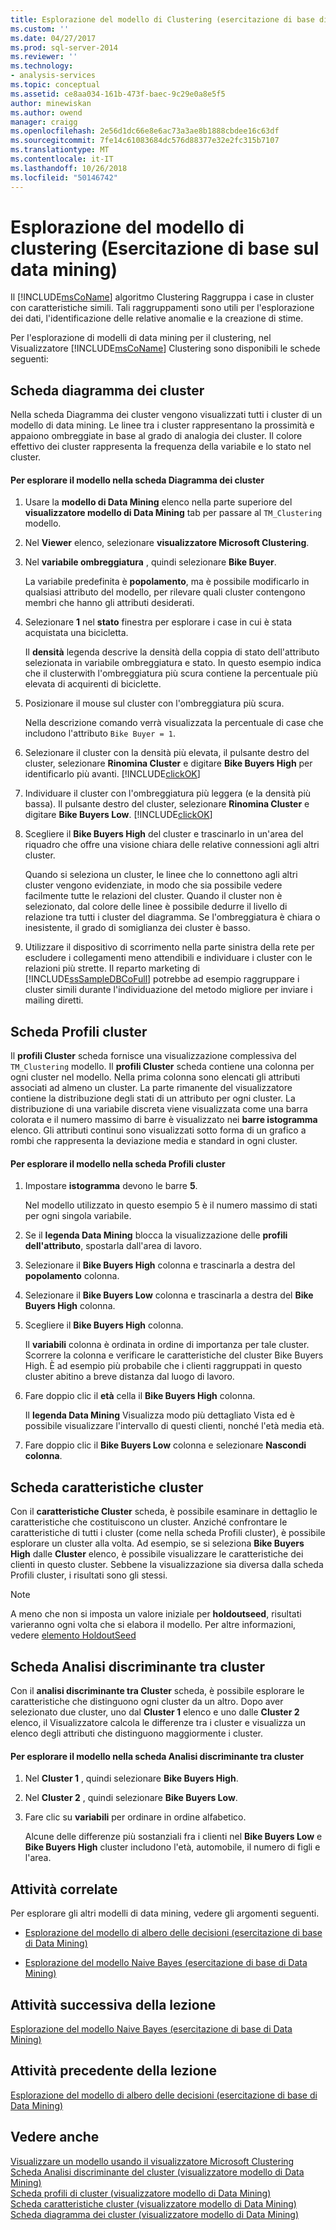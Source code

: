 ```yaml
---
title: Esplorazione del modello di Clustering (esercitazione di base di Data Mining) | Microsoft Docs
ms.custom: ''
ms.date: 04/27/2017
ms.prod: sql-server-2014
ms.reviewer: ''
ms.technology:
- analysis-services
ms.topic: conceptual
ms.assetid: ce8aa034-161b-473f-baec-9c29e0a8e5f5
author: minewiskan
ms.author: owend
manager: craigg
ms.openlocfilehash: 2e56d1dc66e8e6ac73a3ae8b1888cbdee16c63df
ms.sourcegitcommit: 7fe14c61083684dc576d88377e32e2fc315b7107
ms.translationtype: MT
ms.contentlocale: it-IT
ms.lasthandoff: 10/26/2018
ms.locfileid: "50146742"
---
```

# <a name="exploring-the-clustering-model-basic-data-mining-tutorial"></a>Esplorazione del modello di clustering (Esercitazione di base sul data mining)
  Il [!INCLUDE[msCoName](../includes/msconame-md.md)] algoritmo Clustering Raggruppa i case in cluster con caratteristiche simili. Tali raggruppamenti sono utili per l'esplorazione dei dati, l'identificazione delle relative anomalie e la creazione di stime.  
  
 Per l'esplorazione di modelli di data mining per il clustering, nel Visualizzatore [!INCLUDE[msCoName](../includes/msconame-md.md)] Clustering sono disponibili le schede seguenti:  
  

  
##  <a name="ClusterDiagramTab"></a> Scheda diagramma dei cluster  
 Nella scheda Diagramma dei cluster vengono visualizzati tutti i cluster di un modello di data mining. Le linee tra i cluster rappresentano la prossimità e appaiono ombreggiate in base al grado di analogia dei cluster. Il colore effettivo dei cluster rappresenta la frequenza della variabile e lo stato nel cluster.  
  
#### <a name="to-explore-the-model-in-the-cluster-diagram-tab"></a>Per esplorare il modello nella scheda Diagramma dei cluster  
  
1.  Usare la **modello di Data Mining** elenco nella parte superiore del **visualizzatore modello di Data Mining** tab per passare al `TM_Clustering` modello.  
  
2.  Nel **Viewer** elenco, selezionare **visualizzatore Microsoft Clustering**.  
  
3.  Nel **variabile ombreggiatura** , quindi selezionare **Bike Buyer**.  
  
     La variabile predefinita è **popolamento**, ma è possibile modificarlo in qualsiasi attributo del modello, per rilevare quali cluster contengono membri che hanno gli attributi desiderati.  
  
4.  Selezionare **1** nel **stato** finestra per esplorare i case in cui è stata acquistata una bicicletta.  
  
     Il **densità** legenda descrive la densità della coppia di stato dell'attributo selezionata in variabile ombreggiatura e stato. In questo esempio indica che il clusterwith l'ombreggiatura più scura contiene la percentuale più elevata di acquirenti di biciclette.  
  
5.  Posizionare il mouse sul cluster con l'ombreggiatura più scura.  
  
     Nella descrizione comando verrà visualizzata la percentuale di case che includono l'attributo `Bike Buyer = 1`.  
  
6.  Selezionare il cluster con la densità più elevata, il pulsante destro del cluster, selezionare **Rinomina Cluster** e digitare **Bike Buyers High** per identificarlo più avanti. [!INCLUDE[clickOK](../includes/clickok-md.md)]  
  
7.  Individuare il cluster con l'ombreggiatura più leggera (e la densità più bassa). Il pulsante destro del cluster, selezionare **Rinomina Cluster** e digitare **Bike Buyers Low**. [!INCLUDE[clickOK](../includes/clickok-md.md)]  
  
8.  Scegliere il **Bike Buyers High** del cluster e trascinarlo in un'area del riquadro che offre una visione chiara delle relative connessioni agli altri cluster.  
  
     Quando si seleziona un cluster, le linee che lo connettono agli altri cluster vengono evidenziate, in modo che sia possibile vedere facilmente tutte le relazioni del cluster. Quando il cluster non è selezionato, dal colore delle linee è possibile dedurre il livello di relazione tra tutti i cluster del diagramma. Se l'ombreggiatura è chiara o inesistente, il grado di somiglianza dei cluster è basso.  
  
9. Utilizzare il dispositivo di scorrimento nella parte sinistra della rete per escludere i collegamenti meno attendibili e individuare i cluster con le relazioni più strette. Il reparto marketing di [!INCLUDE[ssSampleDBCoFull](../includes/sssampledbcofull-md.md)] potrebbe ad esempio raggruppare i cluster simili durante l'individuazione del metodo migliore per inviare i mailing diretti.  
  

  
##  <a name="ClusterProfilesTab"></a> Scheda Profili cluster  
 Il **profili Cluster** scheda fornisce una visualizzazione complessiva del `TM_Clustering` modello. Il **profili Cluster** scheda contiene una colonna per ogni cluster nel modello. Nella prima colonna sono elencati gli attributi associati ad almeno un cluster. La parte rimanente del visualizzatore contiene la distribuzione degli stati di un attributo per ogni cluster. La distribuzione di una variabile discreta viene visualizzata come una barra colorata e il numero massimo di barre è visualizzato nei **barre istogramma** elenco. Gli attributi continui sono visualizzati sotto forma di un grafico a rombi che rappresenta la deviazione media e standard in ogni cluster.  
  
#### <a name="to-explore-the-model-in-the-cluster-profiles-tab"></a>Per esplorare il modello nella scheda Profili cluster  
  
1.  Impostare **istogramma** devono le barre **5**.  
  
     Nel modello utilizzato in questo esempio 5 è il numero massimo di stati per ogni singola variabile.  
  
2.  Se il **legenda Data Mining** blocca la visualizzazione delle **profili dell'attributo**, spostarla dall'area di lavoro.  
  
3.  Selezionare il **Bike Buyers High** colonna e trascinarla a destra del **popolamento** colonna.  
  
4.  Selezionare il **Bike Buyers Low** colonna e trascinarla a destra del **Bike Buyers High** colonna.  
  
5.  Scegliere il **Bike Buyers High** colonna.  
  
     Il **variabili** colonna è ordinata in ordine di importanza per tale cluster. Scorrere la colonna e verificare le caratteristiche del cluster Bike Buyers High. È ad esempio più probabile che i clienti raggruppati in questo cluster abitino a breve distanza dal luogo di lavoro.  
  
6.  Fare doppio clic il **età** cella il **Bike Buyers High** colonna.  
  
     Il **legenda Data Mining** Visualizza modo più dettagliato Vista ed è possibile visualizzare l'intervallo di questi clienti, nonché l'età media età.  
  
7.  Fare doppio clic il **Bike Buyers Low** colonna e selezionare **Nascondi colonna**.  
  

  
##  <a name="ClusterCharacteristicsTab"></a> Scheda caratteristiche cluster  
 Con il **caratteristiche Cluster** scheda, è possibile esaminare in dettaglio le caratteristiche che costituiscono un cluster. Anziché confrontare le caratteristiche di tutti i cluster (come nella scheda Profili cluster), è possibile esplorare un cluster alla volta. Ad esempio, se si seleziona **Bike Buyers High** dalle **Cluster** elenco, è possibile visualizzare le caratteristiche dei clienti in questo cluster. Sebbene la visualizzazione sia diversa dalla scheda Profili cluster, i risultati sono gli stessi.  
  
> [!NOTE]  
>  A meno che non si imposta un valore iniziale per **holdoutseed**, risultati varieranno ogni volta che si elabora il modello. Per altre informazioni, vedere [elemento HoldoutSeed](https://docs.microsoft.com/bi-reference/assl/properties/holdoutseed-element)  
  

  
##  <a name="ClusterDiscriminationTab"></a> Scheda Analisi discriminante tra cluster  
 Con il **analisi discriminante tra Cluster** scheda, è possibile esplorare le caratteristiche che distinguono ogni cluster da un altro. Dopo aver selezionato due cluster, uno dal **Cluster 1** elenco e uno dalle **Cluster 2** elenco, il Visualizzatore calcola le differenze tra i cluster e visualizza un elenco degli attributi che distinguono maggiormente i cluster.  
  
#### <a name="to-explore-the-model-in-the-cluster-discrimination-tab"></a>Per esplorare il modello nella scheda Analisi discriminante tra cluster  
  
1.  Nel **Cluster 1** , quindi selezionare **Bike Buyers High**.  
  
2.  Nel **Cluster 2** , quindi selezionare **Bike Buyers Low**.  
  
3.  Fare clic su **variabili** per ordinare in ordine alfabetico.  
  
     Alcune delle differenze più sostanziali fra i clienti nel **Bike Buyers Low** e **Bike Buyers High** cluster includono l'età, automobile, il numero di figli e l'area.  
  
## <a name="related-tasks"></a>Attività correlate  
 Per esplorare gli altri modelli di data mining, vedere gli argomenti seguenti.  
  
-   [Esplorazione del modello di albero delle decisioni &#40;esercitazione di base di Data Mining&#41;](../../2014/tutorials/exploring-the-decision-tree-model-basic-data-mining-tutorial.md)  
  
-   [Esplorazione del modello Naive Bayes &#40;esercitazione di base di Data Mining&#41;](../../2014/tutorials/exploring-the-naive-bayes-model-basic-data-mining-tutorial.md)  
  
## <a name="next-task-in-lesson"></a>Attività successiva della lezione  
 [Esplorazione del modello Naive Bayes &#40;esercitazione di base di Data Mining&#41;](../../2014/tutorials/exploring-the-naive-bayes-model-basic-data-mining-tutorial.md)  
  
## <a name="previous-task-in-lesson"></a>Attività precedente della lezione  
 [Esplorazione del modello di albero delle decisioni &#40;esercitazione di base di Data Mining&#41;](../../2014/tutorials/exploring-the-decision-tree-model-basic-data-mining-tutorial.md)  
  
## <a name="see-also"></a>Vedere anche  
 [Visualizzare un modello usando il visualizzatore Microsoft Clustering](../../2014/analysis-services/data-mining/browse-a-model-using-the-microsoft-cluster-viewer.md)   
 [Scheda Analisi discriminante del cluster &#40;visualizzatore modello di Data Mining&#41;](../../2014/analysis-services/cluster-discrimination-tab-mining-model-viewer.md)   
 [Scheda profili di cluster &#40;visualizzatore modello di Data Mining&#41;](../../2014/analysis-services/cluster-profiles-tab-mining-model-viewer.md)   
 [Scheda caratteristiche cluster &#40;visualizzatore modello di Data Mining&#41;](../../2014/analysis-services/cluster-characteristics-tab-mining-model-viewer.md)   
 [Scheda diagramma dei cluster &#40;visualizzatore modello di Data Mining&#41;](../../2014/analysis-services/cluster-diagram-tab-mining-model-viewer.md)  
  
  
